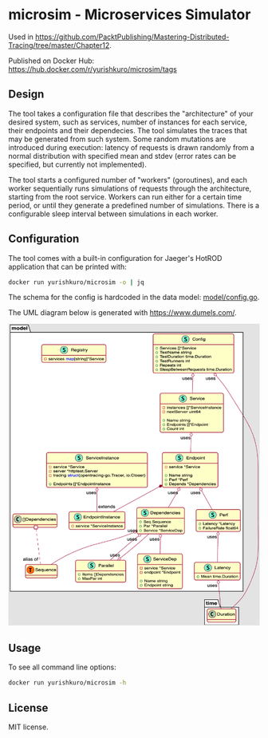 # microsim - Microservices Simulator

Used in https://github.com/PacktPublishing/Mastering-Distributed-Tracing/tree/master/Chapter12.

Published on Docker Hub: https://hub.docker.com/r/yurishkuro/microsim/tags

## Design

The tool takes a configuration file that describes the "architecture" of your desired system, such as services,
number of instances for each service, their endpoints and their dependecies. The tool simulates the traces that
may be generated from such system. Some random mutations are introduced during execution: latency of requests
is drawn randomly from a normal distribution with specified mean and stdev (error rates can be specified, but
currently not implemented).

The tool starts a configured number of "workers" (goroutines), and each worker sequentially runs simulations
of requests through the architecture, starting from the root service. Workers can run either for a certain
time period, or until they generate a predefined number of simulations. There is a configurable sleep interval
between simulations in each worker.

## Configuration

The tool comes with a built-in configuration for Jaeger's HotROD application that can be printed with:

```sh
docker run yurishkuro/microsim -o | jq
```

The schema for the config is hardcoded in the data model: [model/config.go](./model/config.go).

The UML diagram below is generated with https://www.dumels.com/.

![UML diagram of configuration](model/uml-diagram.png)

## Usage

To see all command line options:

```sh
docker run yurishkuro/microsim -h
```

## License

MIT license.
